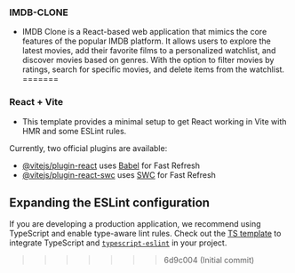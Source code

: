 
### IMDB-CLONE
- IMDB Clone is a React-based web application that mimics the core features of the popular IMDB platform. It allows users to explore the latest movies, add their favorite films to a personalized watchlist, and discover movies based on genres. With the option to filter movies by ratings, search for specific movies, and delete items from the watchlist.
=======
### React + Vite

- This template provides a minimal setup to get React working in Vite with HMR and some ESLint rules.

Currently, two official plugins are available:

- [@vitejs/plugin-react](https://github.com/vitejs/vite-plugin-react/blob/main/packages/plugin-react/README.md) uses [Babel](https://babeljs.io/) for Fast Refresh
- [@vitejs/plugin-react-swc](https://github.com/vitejs/vite-plugin-react-swc) uses [SWC](https://swc.rs/) for Fast Refresh

## Expanding the ESLint configuration

If you are developing a production application, we recommend using TypeScript and enable type-aware lint rules. Check out the [TS template](https://github.com/vitejs/vite/tree/main/packages/create-vite/template-react-ts) to integrate TypeScript and [`typescript-eslint`](https://typescript-eslint.io) in your project.
>>>>>>> 6d9c004 (Initial commit)

